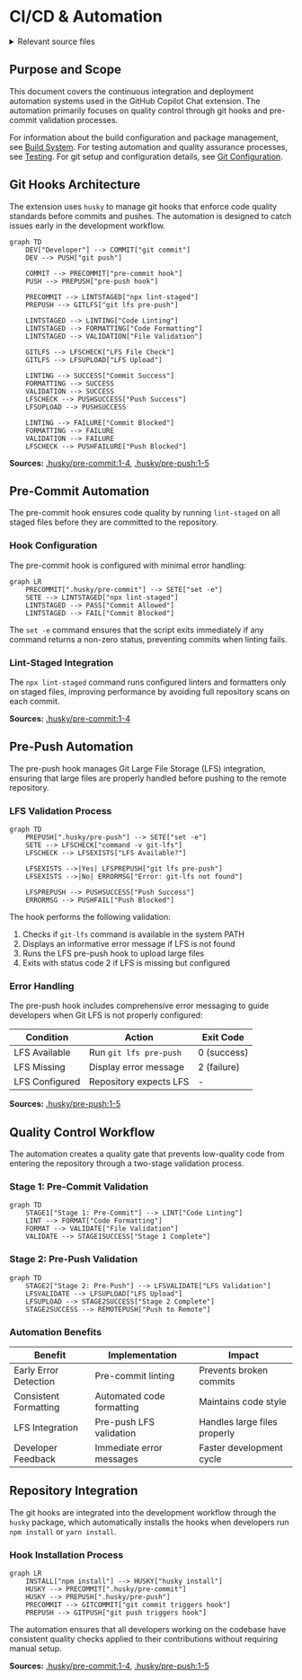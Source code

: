# CI/CD & Automation

<details>
<summary>Relevant source files</summary>

The following files were used as context for generating this wiki page:

- [.husky/pre-commit](.husky/pre-commit)
- [.husky/pre-push](.husky/pre-push)

</details>



## Purpose and Scope

This document covers the continuous integration and deployment automation systems used in the GitHub Copilot Chat extension. The automation primarily focuses on quality control through git hooks and pre-commit validation processes.

For information about the build configuration and package management, see [Build System](#10). For testing automation and quality assurance processes, see [Testing](#11). For git setup and configuration details, see [Git Configuration](#9.2).

## Git Hooks Architecture

The extension uses `husky` to manage git hooks that enforce code quality standards before commits and pushes. The automation is designed to catch issues early in the development workflow.

```mermaid
graph TD
    DEV["Developer"] --> COMMIT["git commit"]
    DEV --> PUSH["git push"]
    
    COMMIT --> PRECOMMIT["pre-commit hook"]
    PUSH --> PREPUSH["pre-push hook"]
    
    PRECOMMIT --> LINTSTAGED["npx lint-staged"]
    PREPUSH --> GITLFS["git lfs pre-push"]
    
    LINTSTAGED --> LINTING["Code Linting"]
    LINTSTAGED --> FORMATTING["Code Formatting"]
    LINTSTAGED --> VALIDATION["File Validation"]
    
    GITLFS --> LFSCHECK["LFS File Check"]
    GITLFS --> LFSUPLOAD["LFS Upload"]
    
    LINTING --> SUCCESS["Commit Success"]
    FORMATTING --> SUCCESS
    VALIDATION --> SUCCESS
    LFSCHECK --> PUSHSUCCESS["Push Success"]
    LFSUPLOAD --> PUSHSUCCESS
    
    LINTING --> FAILURE["Commit Blocked"]
    FORMATTING --> FAILURE
    VALIDATION --> FAILURE
    LFSCHECK --> PUSHFAILURE["Push Blocked"]
```

**Sources:** [.husky/pre-commit:1-4](), [.husky/pre-push:1-5]()

## Pre-Commit Automation

The pre-commit hook ensures code quality by running `lint-staged` on all staged files before they are committed to the repository.

### Hook Configuration

The pre-commit hook is configured with minimal error handling:

```mermaid
graph LR
    PRECOMMIT[".husky/pre-commit"] --> SETE["set -e"]
    SETE --> LINTSTAGED["npx lint-staged"]
    LINTSTAGED --> PASS["Commit Allowed"]
    LINTSTAGED --> FAIL["Commit Blocked"]
```

The `set -e` command ensures that the script exits immediately if any command returns a non-zero status, preventing commits when linting fails.

### Lint-Staged Integration

The `npx lint-staged` command runs configured linters and formatters only on staged files, improving performance by avoiding full repository scans on each commit.

**Sources:** [.husky/pre-commit:1-4]()

## Pre-Push Automation

The pre-push hook manages Git Large File Storage (LFS) integration, ensuring that large files are properly handled before pushing to the remote repository.

### LFS Validation Process

```mermaid
graph TD
    PREPUSH[".husky/pre-push"] --> SETE["set -e"]
    SETE --> LFSCHECK["command -v git-lfs"]
    LFSCHECK --> LFSEXISTS["LFS Available?"]
    
    LFSEXISTS -->|Yes| LFSPREPUSH["git lfs pre-push"]
    LFSEXISTS -->|No| ERRORMSG["Error: git-lfs not found"]
    
    LFSPREPUSH --> PUSHSUCCESS["Push Success"]
    ERRORMSG --> PUSHFAIL["Push Blocked"]
```

The hook performs the following validation:
1. Checks if `git-lfs` command is available in the system PATH
2. Displays an informative error message if LFS is not found
3. Runs the LFS pre-push hook to upload large files
4. Exits with status code 2 if LFS is missing but configured

### Error Handling

The pre-push hook includes comprehensive error messaging to guide developers when Git LFS is not properly configured:

| Condition | Action | Exit Code |
|-----------|--------|-----------|
| LFS Available | Run `git lfs pre-push` | 0 (success) |
| LFS Missing | Display error message | 2 (failure) |
| LFS Configured | Repository expects LFS | - |

**Sources:** [.husky/pre-push:1-5]()

## Quality Control Workflow

The automation creates a quality gate that prevents low-quality code from entering the repository through a two-stage validation process.

### Stage 1: Pre-Commit Validation

```mermaid
graph TD
    STAGE1["Stage 1: Pre-Commit"] --> LINT["Code Linting"]
    LINT --> FORMAT["Code Formatting"]
    FORMAT --> VALIDATE["File Validation"]
    VALIDATE --> STAGE1SUCCESS["Stage 1 Complete"]
```

### Stage 2: Pre-Push Validation

```mermaid
graph TD
    STAGE2["Stage 2: Pre-Push"] --> LFSVALIDATE["LFS Validation"]
    LFSVALIDATE --> LFSUPLOAD["LFS Upload"]
    LFSUPLOAD --> STAGE2SUCCESS["Stage 2 Complete"]
    STAGE2SUCCESS --> REMOTEPUSH["Push to Remote"]
```

### Automation Benefits

| Benefit | Implementation | Impact |
|---------|---------------|--------|
| Early Error Detection | Pre-commit linting | Prevents broken commits |
| Consistent Formatting | Automated code formatting | Maintains code style |
| LFS Integration | Pre-push LFS validation | Handles large files properly |
| Developer Feedback | Immediate error messages | Faster development cycle |

## Repository Integration

The git hooks are integrated into the development workflow through the `husky` package, which automatically installs the hooks when developers run `npm install` or `yarn install`.

### Hook Installation Process

```mermaid
graph LR
    INSTALL["npm install"] --> HUSKY["husky install"]
    HUSKY --> PRECOMMIT[".husky/pre-commit"]
    HUSKY --> PREPUSH[".husky/pre-push"]
    PRECOMMIT --> GITCOMMIT["git commit triggers hook"]
    PREPUSH --> GITPUSH["git push triggers hook"]
```

The automation ensures that all developers working on the codebase have consistent quality checks applied to their contributions without requiring manual setup.

**Sources:** [.husky/pre-commit:1-4](), [.husky/pre-push:1-5]()